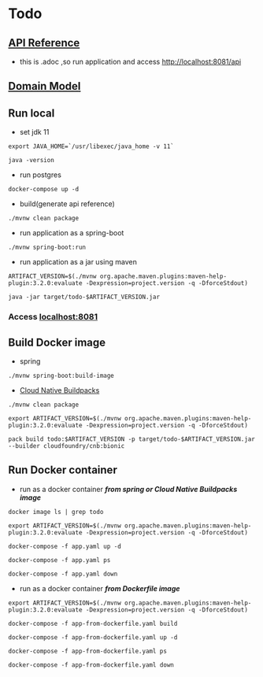 # Todo

## [API Reference](src/main/asciidoc/api-reference.adoc)

- this is .adoc ,so run application and access [http://localhost:8081/api](http://localhost:8081/api)

## [Domain Model](./docs/domain-model.puml)

## Run local

- set jdk 11

```shell
export JAVA_HOME=`/usr/libexec/java_home -v 11`

java -version
```

- run postgres

```shell
docker-compose up -d
```

- build(generate api reference)

```shell
./mvnw clean package
```

- run application as a spring-boot

```shell
./mvnw spring-boot:run
```

- run application as a jar using maven

```shell
ARTIFACT_VERSION=$(./mvnw org.apache.maven.plugins:maven-help-plugin:3.2.0:evaluate -Dexpression=project.version -q -DforceStdout)

java -jar target/todo-$ARTIFACT_VERSION.jar
```

### Access [localhost:8081](http://localhost:8081/)

## Build Docker image

- spring

```shell
./mvnw spring-boot:build-image
```

- [Cloud Native Buildpacks](https://buildpacks.io/docs/tools/pack/)

```shell
./mvnw clean package

export ARTIFACT_VERSION=$(./mvnw org.apache.maven.plugins:maven-help-plugin:3.2.0:evaluate -Dexpression=project.version -q -DforceStdout)

pack build todo:$ARTIFACT_VERSION -p target/todo-$ARTIFACT_VERSION.jar --builder cloudfoundry/cnb:bionic
```

## Run Docker container

- run as a docker container ***from spring or Cloud Native Buildpacks image***

```shell
docker image ls | grep todo

export ARTIFACT_VERSION=$(./mvnw org.apache.maven.plugins:maven-help-plugin:3.2.0:evaluate -Dexpression=project.version -q -DforceStdout)

docker-compose -f app.yaml up -d

docker-compose -f app.yaml ps

docker-compose -f app.yaml down
```

- run as a docker container ***from Dockerfile image***

```shell
export ARTIFACT_VERSION=$(./mvnw org.apache.maven.plugins:maven-help-plugin:3.2.0:evaluate -Dexpression=project.version -q -DforceStdout)

docker-compose -f app-from-dockerfile.yaml build

docker-compose -f app-from-dockerfile.yaml up -d

docker-compose -f app-from-dockerfile.yaml ps

docker-compose -f app-from-dockerfile.yaml down
```
